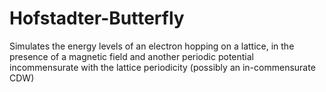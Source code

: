 # Hofstadter-Butterfly
Simulates the energy levels of an electron hopping on a lattice, in the presence of a magnetic field and another periodic potential incommensurate with the lattice periodicity (possibly an in-commensurate CDW)

